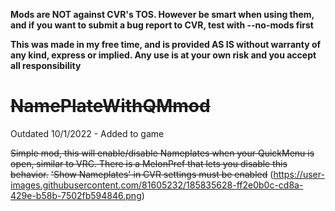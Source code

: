 **Mods are NOT against CVR's TOS. However be smart when using them, and if you want to submit a bug report to CVR, test with --no-mods first**

**This was made in my free time, and is provided AS IS without warranty of any kind, express or implied. Any use is at your own risk and you accept all responsibility**


# ~~NamePlateWithQMmod~~
Outdated 10/1/2022 - Added to game

~~Simple mod, this will enable/disable Nameplates when your QuickMenu is open, similar to VRC. 
There is a MelonPref that lets you disable this behavior.~~
~~'Show Nameplates' in CVR settings must be enabled~~
(https://user-images.githubusercontent.com/81605232/185835628-ff2e0b0c-cd8a-429e-b58b-7502fb594846.png)

